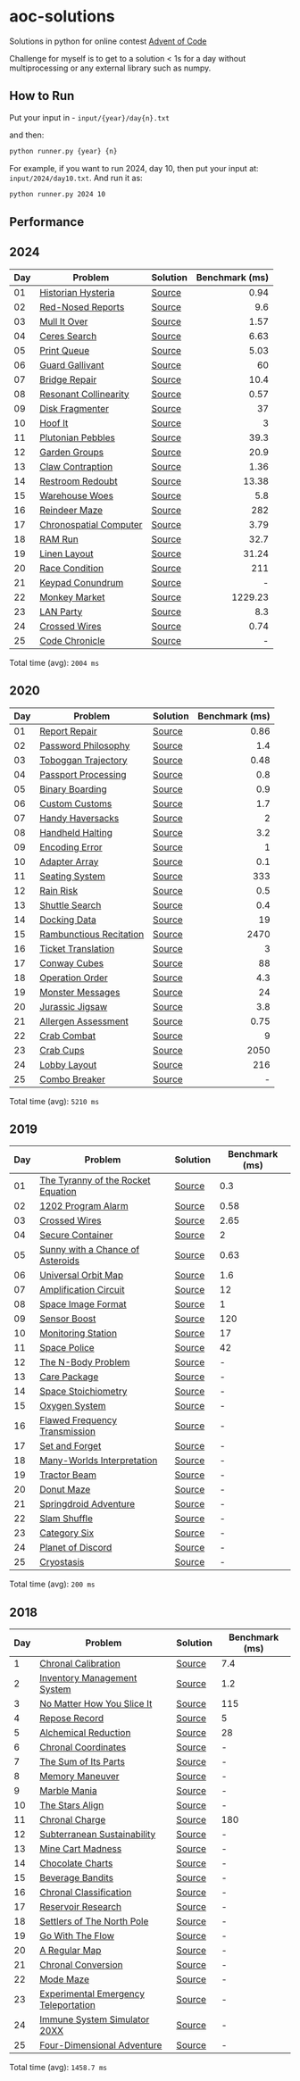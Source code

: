 # aoc-solutions
Solutions in python for online contest [Advent of Code](https://adventofcode.com/)

Challenge for myself is to get to a solution < 1s for a day without multiprocessing or any external library such as numpy.

## How to Run

Put your input in - `input/{year}/day{n}.txt`

and then:
```sh
python runner.py {year} {n}
```
For example, if you want to run 2024, day 10, then put your input at: `input/2024/day10.txt`. And run it as:
```sh
python runner.py 2024 10
```


## Performance

## 2024

| Day | Problem | Solution | Benchmark (ms) |
| --- | --- | --- | --: |
| 01 | [Historian Hysteria](https://adventofcode.com/2024/day/1) | [Source](aoc/year2024/day01.py) | 0.94 |
| 02 | [Red-Nosed Reports](https://adventofcode.com/2024/day/2) | [Source](aoc/year2024/day02.py) | 9.6 |
| 03 | [Mull It Over](https://adventofcode.com/2024/day/3) | [Source](aoc/year2024/day03.py) | 1.57 |
| 04 | [Ceres Search](https://adventofcode.com/2024/day/4) | [Source](aoc/year2024/day04.py) | 6.63 |
| 05 | [Print Queue](https://adventofcode.com/2024/day/5) | [Source](aoc/year2024/day05.py) | 5.03 |
| 06 | [Guard Gallivant](https://adventofcode.com/2024/day/6) | [Source](aoc/year2024/day06.py) | 60 |
| 07 | [Bridge Repair](https://adventofcode.com/2024/day/7) | [Source](aoc/year2024/day07.py) | 10.4 |
| 08 | [Resonant Collinearity](https://adventofcode.com/2024/day/8) | [Source](aoc/year2024/day08.py) | 0.57 |
| 09 | [Disk Fragmenter](https://adventofcode.com/2024/day/9) | [Source](aoc/year2024/day09.py) | 37 |
| 10 | [Hoof It](https://adventofcode.com/2024/day/10) | [Source](aoc/year2024/day10.py) | 3 |
| 11 | [Plutonian Pebbles](https://adventofcode.com/2024/day/11) | [Source](aoc/year2024/day11.py) | 39.3 |
| 12 | [Garden Groups](https://adventofcode.com/2024/day/12) | [Source](aoc/year2024/day12.py) | 20.9 |
| 13 | [Claw Contraption](https://adventofcode.com/2024/day/13) | [Source](aoc/year2024/day13.py) | 1.36 |
| 14 | [Restroom Redoubt](https://adventofcode.com/2024/day/14) | [Source](aoc/year2024/day14.py) | 13.38 |
| 15 | [Warehouse Woes](https://adventofcode.com/2024/day/15) | [Source](aoc/year2024/day15.py) | 5.8 |
| 16 | [Reindeer Maze](https://adventofcode.com/2024/day/16) | [Source](aoc/year2024/day16.py) | 282 |
| 17 | [Chronospatial Computer](https://adventofcode.com/2024/day/17) | [Source](aoc/year2024/day17.py) | 3.79 |
| 18 | [RAM Run](https://adventofcode.com/2024/day/18) | [Source](aoc/year2024/day18.py) | 32.7 |
| 19 | [Linen Layout](https://adventofcode.com/2024/day/19) | [Source](aoc/year2024/day19.py) | 31.24 |
| 20 | [Race Condition](https://adventofcode.com/2024/day/20) | [Source](aoc/year2024/day20.py) | 211 |
| 21 | [Keypad Conundrum](https://adventofcode.com/2024/day/21) | [Source](aoc/year2024/day21.py) | - |
| 22 | [Monkey Market](https://adventofcode.com/2024/day/22) | [Source](aoc/year2024/day22.py) | 1229.23 |
| 23 | [LAN Party](https://adventofcode.com/2024/day/23) | [Source](aoc/year2024/day23.py) | 8.3 |
| 24 | [Crossed Wires](https://adventofcode.com/2024/day/24) | [Source](aoc/year2024/day24.py) | 0.74 |
| 25 | [Code Chronicle](https://adventofcode.com/2024/day/25) | [Source](aoc/year2024/day25.py) | - |

Total time (avg): `2004 ms`


## 2020

| Day | Problem | Solution | Benchmark (ms) |
| --- | --- | --- | --: |
| 01 | [Report Repair](https://adventofcode.com/2020/day/1) | [Source](aoc/year2020/day01.py) | 0.86 |
| 02 | [Password Philosophy](https://adventofcode.com/2020/day/2) | [Source](aoc/year2020/day02.py) | 1.4 |
| 03 | [Toboggan Trajectory](https://adventofcode.com/2020/day/3) | [Source](aoc/year2020/day03.py) | 0.48 |
| 04 | [Passport Processing](https://adventofcode.com/2020/day/4) | [Source](aoc/year2020/day04.py) | 0.8 |
| 05 | [Binary Boarding](https://adventofcode.com/2020/day/5) | [Source](aoc/year2020/day05.py) | 0.9 |
| 06 | [Custom Customs](https://adventofcode.com/2020/day/6) | [Source](aoc/year2020/day06.py) | 1.7 |
| 07 | [Handy Haversacks](https://adventofcode.com/2020/day/7) | [Source](aoc/year2020/day07.py) | 2 |
| 08 | [Handheld Halting](https://adventofcode.com/2020/day/8) | [Source](aoc/year2020/day08.py) | 3.2 |
| 09 | [Encoding Error](https://adventofcode.com/2020/day/9) | [Source](aoc/year2020/day09.py) | 1 |
| 10 | [Adapter Array](https://adventofcode.com/2020/day/10) | [Source](aoc/year2020/day10.py) | 0.1 |
| 11 | [Seating System](https://adventofcode.com/2020/day/11) | [Source](aoc/year2020/day11.py) | 333 |
| 12 | [Rain Risk](https://adventofcode.com/2020/day/12) | [Source](aoc/year2020/day12.py) | 0.5 |
| 13 | [Shuttle Search](https://adventofcode.com/2020/day/13) | [Source](aoc/year2020/day13.py) | 0.4 |
| 14 | [Docking Data](https://adventofcode.com/2020/day/14) | [Source](aoc/year2020/day14.py) | 19 |
| 15 | [Rambunctious Recitation](https://adventofcode.com/2020/day/15) | [Source](aoc/year2020/day15.py) | 2470 |
| 16 | [Ticket Translation](https://adventofcode.com/2020/day/16) | [Source](aoc/year2020/day16.py) | 3 |
| 17 | [Conway Cubes](https://adventofcode.com/2020/day/17) | [Source](aoc/year2020/day17.py) | 88 |
| 18 | [Operation Order](https://adventofcode.com/2020/day/18) | [Source](aoc/year2020/day18.py) | 4.3 |
| 19 | [Monster Messages](https://adventofcode.com/2020/day/19) | [Source](aoc/year2020/day19.py) | 24 |
| 20 | [Jurassic Jigsaw](https://adventofcode.com/2020/day/20) | [Source](aoc/year2020/day20.py) | 3.8 |
| 21 | [Allergen Assessment](https://adventofcode.com/2020/day/21) | [Source](aoc/year2020/day21.py) | 0.75 |
| 22 | [Crab Combat](https://adventofcode.com/2020/day/22) | [Source](aoc/year2020/day22.py) | 9 |
| 23 | [Crab Cups](https://adventofcode.com/2020/day/23) | [Source](aoc/year2020/day23.py) | 2050 |
| 24 | [Lobby Layout](https://adventofcode.com/2020/day/24) | [Source](aoc/year2020/day24.py) | 216 |
| 25 | [Combo Breaker](https://adventofcode.com/2020/day/25) | [Source](aoc/year2020/day25.py) | - |

Total time (avg): `5210 ms`


## 2019

| Day | Problem | Solution | Benchmark (ms) |
| --- | --- | --- | -- |
| 01 | [The Tyranny of the Rocket Equation](https://adventofcode.com/2019/day/1) | [Source](aoc/year2019/day01.py) | 0.3 |
| 02 | [1202 Program Alarm](https://adventofcode.com/2019/day/2) | [Source](aoc/year2019/day02.py) | 0.58 |
| 03 | [Crossed Wires](https://adventofcode.com/2019/day/3) | [Source](aoc/year2019/day03.py) | 2.65 |
| 04 | [Secure Container](https://adventofcode.com/2019/day/4) | [Source](aoc/year2019/day04.py) | 2 |
| 05 | [Sunny with a Chance of Asteroids](https://adventofcode.com/2019/day/5) | [Source](aoc/year2019/day05.py) | 0.63 |
| 06 | [Universal Orbit Map](https://adventofcode.com/2019/day/6) | [Source](aoc/year2019/day06.py) | 1.6 |
| 07 | [Amplification Circuit](https://adventofcode.com/2019/day/7) | [Source](aoc/year2019/day07.py) | 12 |
| 08 | [Space Image Format](https://adventofcode.com/2019/day/8) | [Source](aoc/year2019/day08.py) | 1 |
| 09 | [Sensor Boost](https://adventofcode.com/2019/day/9) | [Source](aoc/year2019/day09.py) | 120 |
| 10 | [Monitoring Station](https://adventofcode.com/2019/day/10) | [Source](aoc/year2019/day10.py) | 17 |
| 11 | [Space Police](https://adventofcode.com/2019/day/11) | [Source](aoc/year2019/day11.py) | 42 |
| 12 | [The N-Body Problem](https://adventofcode.com/2019/day/12) | [Source](aoc/year2019/day12.py) | - |
| 13 | [Care Package](https://adventofcode.com/2019/day/13) | [Source](aoc/year2019/day13.py) | - |
| 14 | [Space Stoichiometry](https://adventofcode.com/2019/day/14) | [Source](aoc/year2019/day14.py) | - |
| 15 | [Oxygen System](https://adventofcode.com/2019/day/15) | [Source](aoc/year2019/day15.py) | - |
| 16 | [Flawed Frequency Transmission](https://adventofcode.com/2019/day/16) | [Source](aoc/year2019/day16.py) | - |
| 17 | [Set and Forget](https://adventofcode.com/2019/day/17) | [Source](aoc/year2019/day17.py) | - |
| 18 | [Many-Worlds Interpretation](https://adventofcode.com/2019/day/18) | [Source](aoc/year2019/day18.py) | - |
| 19 | [Tractor Beam](https://adventofcode.com/2019/day/19) | [Source](aoc/year2019/day19.py) | - |
| 20 | [Donut Maze](https://adventofcode.com/2019/day/20) | [Source](aoc/year2019/day20.py) | - |
| 21 | [Springdroid Adventure](https://adventofcode.com/2019/day/21) | [Source](aoc/year2019/day21.py) | - |
| 22 | [Slam Shuffle](https://adventofcode.com/2019/day/22) | [Source](aoc/year2019/day22.py) | - |
| 23 | [Category Six](https://adventofcode.com/2019/day/23) | [Source](aoc/year2019/day23.py) | - |
| 24 | [Planet of Discord](https://adventofcode.com/2019/day/24) | [Source](aoc/year2019/day24.py) | - |
| 25 | [Cryostasis](https://adventofcode.com/2019/day/25) | [Source](aoc/year2019/day25.py) | - |

Total time (avg): `200 ms`

## 2018

| Day | Problem | Solution | Benchmark (ms) |
| --- | --- | --- | -- |
| 1 | [Chronal Calibration](https://adventofcode.com/2018/day/1) | [Source](aoc/year2018/day01.py) | 7.4 |
| 2 | [Inventory Management System](https://adventofcode.com/2018/day/2) | [Source](aoc/year2018/day02.py) | 1.2 |
| 3 | [No Matter How You Slice It](https://adventofcode.com/2018/day/3) | [Source](aoc/year2018/day03.py) | 115 |
| 4 | [Repose Record](https://adventofcode.com/2018/day/4) | [Source](aoc/year2018/day04.py) | 5 |
| 5 | [Alchemical Reduction](https://adventofcode.com/2018/day/5) | [Source](aoc/year2018/day05.py) | 28 |
| 6 | [Chronal Coordinates](https://adventofcode.com/2018/day/6) | [Source](aoc/year2018/day06.py) | - |
| 7 | [The Sum of Its Parts](https://adventofcode.com/2018/day/7) | [Source](aoc/year2018/day07.py) | - |
| 8 | [Memory Maneuver](https://adventofcode.com/2018/day/8) | [Source](aoc/year2018/day08.py) | - |
| 9 | [Marble Mania](https://adventofcode.com/2018/day/9) | [Source](aoc/year2018/day09.py) | - |
| 10 | [The Stars Align](https://adventofcode.com/2018/day/10) | [Source](aoc/year2018/day10.py) | - |
| 11 | [Chronal Charge](https://adventofcode.com/2018/day/11) | [Source](aoc/year2018/day11.py) | 180 |
| 12 | [Subterranean Sustainability](https://adventofcode.com/2018/day/12) | [Source](aoc/year2018/day12.py) | - |
| 13 | [Mine Cart Madness](https://adventofcode.com/2018/day/13) | [Source](aoc/year2018/day13.py) | - |
| 14 | [Chocolate Charts](https://adventofcode.com/2018/day/14) | [Source](aoc/year2018/day14.py) | - |
| 15 | [Beverage Bandits](https://adventofcode.com/2018/day/15) | [Source](aoc/year2018/day15.py) | - |
| 16 | [Chronal Classification](https://adventofcode.com/2018/day/16) | [Source](aoc/year2018/day16.py) | - |
| 17 | [Reservoir Research ](https://adventofcode.com/2018/day/17) | [Source](aoc/year2018/day17.py) | - |
| 18 | [Settlers of The North Pole](https://adventofcode.com/2018/day/18) | [Source](aoc/year2018/day18.py) | - |
| 19 | [Go With The Flow](https://adventofcode.com/2018/day/19) | [Source](aoc/year2018/day19.py) | - |
| 20 | [A Regular Map](https://adventofcode.com/2018/day/20) | [Source](aoc/year2018/day20.py) | - |
| 21 | [Chronal Conversion](https://adventofcode.com/2018/day/21) | [Source](aoc/year2018/day21.py) | - |
| 22 | [Mode Maze](https://adventofcode.com/2018/day/22) | [Source](aoc/year2018/day22.py) | - |
| 23 | [Experimental Emergency Teleportation](https://adventofcode.com/2018/day/23) | [Source](aoc/year2018/day23.py) | - |
| 24 | [Immune System Simulator 20XX](https://adventofcode.com/2018/day/24) | [Source](aoc/year2018/day24.py) | - |
| 25 | [Four-Dimensional Adventure](https://adventofcode.com/2018/day/25) | [Source](aoc/year2018/day25.py) | - |

Total time (avg): `1458.7 ms`
